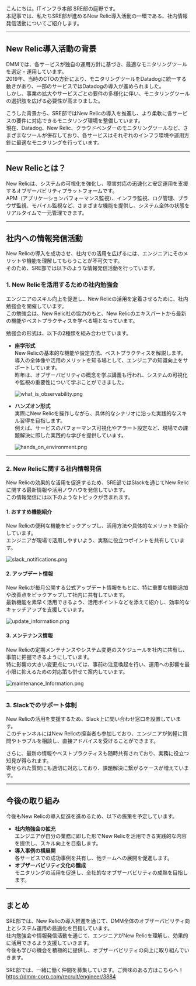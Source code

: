 こんにちは。ITインフラ本部 SRE部の庭野です。  
本記事では、私たちSRE部が進めるNew Relic導入活動の一環である、社内情報発信活動についてご紹介します。

---

## New Relic導入活動の背景

DMMでは、各サービスが独自の運用方針に基づき、最適なモニタリングツールを選定・運用しています。  
2019年、当時のCTOの方針により、モニタリングツールをDatadogに統一する動きがあり、一部のサービスではDatadogの導入が進められました。  
しかし、事業の拡大やサービスごとの要件の多様化に伴い、モニタリングツールの選択肢を広げる必要性が高まりました。  

こうした背景から、SRE部ではNew Relicの導入を推進し、より柔軟に各サービスの要件に対応できるモニタリング環境を整備しています。  
現在、Datadog、New Relic、クラウドベンダーのモニタリングツールなど、さまざまなツールが併存しており、各サービスはそれぞれのインフラ環境や運用方針に最適なモニタリングを行っています。

---

## New Relicとは？

New Relicは、システムの可視化を強化し、障害対応の迅速化と安定運用を支援するオブザーバビリティプラットフォームです。  
APM（アプリケーションパフォーマンス監視）、インフラ監視、ログ管理、ブラウザ監視、モバイル監視など、さまざまな機能を提供し、システム全体の状態をリアルタイムで一元管理できます。

---

## 社内への情報発信活動

New Relicの導入を成功させ、社内での活用を広げるには、エンジニアにそのメリットや機能を理解してもらうことが不可欠です。  
そのため、SRE部では以下のような情報発信活動を行っています。

### 1. New Relicを活用するための社内勉強会

エンジニアのスキル向上を促進し、New Relicの活用を定着させるために、社内勉強会を開催しています。  
この勉強会は、New Relic社の協力のもと、New Relicのエキスパートから最新の機能やベストプラクティスを学べる場となっています。

勉強会の形式は、以下の2種類を組み合わせています。

- **座学形式**  
  New Relicの基本的な機能や設定方法、ベストプラクティスを解説します。  
  導入の全体像や活用のメリットを知る場として、エンジニアの知識向上をサポートしています。  
  昨年は、オブザーバビリティの概念を学ぶ講義も行われ、システムの可視化や監視の重要性について学ぶことができました。

  ![what_is_observability.png](new_relic_in_dmm_sre/what_is_observability.png)

- **ハンズオン形式**  
  実際にNew Relicを操作しながら、具体的なシナリオに沿った実践的なスキル習得を目指します。  
  例えば、サービスのパフォーマンス可視化やアラート設定など、現場での課題解決に即した実践的な学びを提供しています。

  ![hands_on_environment.png](new_relic_in_dmm_sre/hands_on_environment.png)

---

### 2. New Relicに関する社内情報発信

New Relicの効果的な活用を促進するため、SRE部ではSlackを通じてNew Relicに関する最新情報や活用ノウハウを発信しています。  
この情報発信には以下のようなトピックが含まれます。

#### **1. おすすめ機能紹介**
New Relicの便利な機能をピックアップし、活用方法や具体的なメリットを紹介しています。  
エンジニアが現場で活用しやすいよう、実務に役立つポイントを共有しています。

  ![slack_notifications.png](new_relic_in_dmm_sre/slack_notifications.png)

#### **2. アップデート情報**
New Relicが毎月公開する公式アップデート情報をもとに、特に重要な機能追加や改善点をピックアップして社内に共有しています。  
最新機能を素早く活用できるよう、活用ポイントなどを添えて紹介し、効率的なキャッチアップを支援しています。

  ![update_information.png](new_relic_in_dmm_sre/update_information.png)

#### **3. メンテナンス情報**
New Relicの定期メンテナンスやシステム変更のスケジュールを社内に共有し、事前に把握できるようにしています。  
特に影響の大きい変更点については、事前の注意喚起を行い、運用への影響を最小限に抑えるための対応策も併せて案内しています。

  ![maintenance_Information.png](new_relic_in_dmm_sre/maintenance_Information.png)

---

### 3. Slackでのサポート体制

New Relicの活用を支援するため、Slack上に問い合わせ窓口を設置しています。  
このチャンネルにはNew Relicの担当者も参加しており、エンジニアが気軽に質問やトラブルを相談し、直接アドバイスを受けることができます。

さらに、最新の情報やベストプラクティスも随時共有されており、実務に役立つ知見が得られます。  
寄せられた質問にも適切に対応しており、課題解決に繋がるケースが増えています。

---

## 今後の取り組み

今後もNew Relicの導入促進を進めるため、以下の施策を予定しています。

- **社内勉強会の拡充**  
  エンジニアが自分の業務に即した形でNew Relicを活用できる実践的な内容を提供し、スキル向上を目指します。
- **導入事例の横展開**  
  各サービスでの成功事例を共有し、他チームへの展開を促進します。
- **オブザーバビリティ文化の醸成**  
  モニタリングの活用を促進し、全社的なオブザーバビリティの成熟を目指します。

---

## まとめ

SRE部では、New Relicの導入推進を通じて、DMM全体のオブザーバビリティ向上とシステム運用の最適化を目指しています。  
社内勉強会や情報発信活動を通じて、エンジニアがNew Relicを理解し、効果的に活用できるよう支援していきます。  
今後も学びの機会を積極的に提供し、オブザーバビリティの向上に取り組んでいきます。


SRE部では、一緒に働く仲間を募集しています。ご興味のある方はこちらへ！  
https://dmm-corp.com/recruit/engineer/3884
